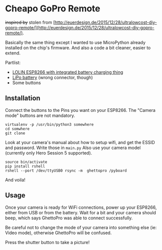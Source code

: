 # Cheapo GoPro Remote

~~inspired by~~ stolen from [http://euerdesign.de/2015/12/28/ultralowcost-diy-gopro-remote/](http://euerdesign.de/2015/12/28/ultralowcost-diy-gopro-remote/).   

Basically the same thing except I wanted to use MicroPython already installed on the chip's firmware.
And also a code a bit cleaner, easier to extend.

Partlist:

* [LOLIN ESP8266 with integrated battery charging thing](https://www.aliexpress.com/item/WEMOS-D1-mini-Pro-16M-bytes-external-antenna-connector-ESP8266-WIFI-Internet-of-Things-development-board/32724692514.html)
* [LiPo battery](https://www.aliexpress.com/item/2pcs-lot-Lithium-Lipo-Battery-3-7V-300mAh-With-Protective-Board-for-Bluetooth-Speaker-Digital-Products/32613895675.html) (wrong connector, though)
* Some buttons

## Installation

Connect the buttons to the Pins you want on your ESP8266. The "Camera mode" buttons are not mandatory.

```
virtualenv -p /usr/bin/python3 somewhere
cd somwhere
git clone 
```

Look at your camera's manual about how to setup wifi, and get the ESSID and password. Write those in `main.py`
Also use your camera model (currently only Hero Session 5 supported).

```
source bin/activate
pip install rshell
rshell --port /dev/ttyUSB0 rsync -m  ghettopro /pyboard
```

And voila!

## Usage

Once your camera is ready for WiFi connections, power up your ESP8266, either from USB or from the battery. Wait for a bit
and your camera should beep, which says GhettoPro was able to connect successfully.

Be careful not to change the mode of your camera into something else (ie: Video mode), otherwise GhettoPro will be confused.

Press the shutter button to take a picture!
